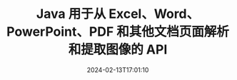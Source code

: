 ---
############################# Static ############################
layout: "auto-gen-parser"
date: 2024-02-13T17:01:10
draft: false
otherformats: doc docm docx dot dotm dotx epub html mht mhtml odp ods odt one otp ott pdf

############################# Head ############################
head_title: "如何通过Java从Excel、Word、PDF和其他文档中提取图像？"
head_description: "GroupDocs.Parser for Java API 允许软件开发者从 Java 应用内的 PDF、DOC、DOCX、PPT、PPTX、XLS、XLSX 文档和电子邮件中解析和提取图像。"

############################# Header ############################
title: "Java 用于从 Excel、Word、PowerPoint、PDF 和其他文档页面解析和提取图像的 API"
description: "GroupDocs.Parser for Java API 允许程序员从 PDF、DOC、DOCX、PPT、PPTX、EML、MSG、XLS、XLSX、CSV、{358 }、RTF 和 EPUB 文档或 Java 应用程序内的文档页面。"
bg_image: "https://cms.admin.containerize.com/templates/aspose/App_Themes/V3/images/bg/header1.png"
bg_overlay: false
button:
    enable: true
    icon: "fas fa-arrow-down"
    label: "下载免费试用版"
    link: "https://downloads.groupdocs.com/parser/java"

############################# SubMenu ############################
submenu:
    enable: true

    left:
        img_alt: "GroupDocs.Parser for Java"
        image: "https://cms.admin.containerize.com/templates/groupdocs/images/product-logos/90x90-noborder/groupdocs-parser-java.png"
        product: "GroupDocs.Parser"
        platform: "Java"

    middle:
        button:

            # button loop
            - link: "https://apireference.groupdocs.com/parser/java"
              text: "API参考"

            # button loop
            - link: "https://github.com/groupdocs-parser"
              text: "代码示例"

            # button loop
            - link: "https://products.groupdocs.app/parser/family"
              text: "现场演示"

            # button loop
            - link: "https://purchase.groupdocs.com/pricing/parser/java"
              text: "价钱"

    right:
        link_download: "https://downloads.groupdocs.com/parser"
        link_learn: "https://docs.groupdocs.com/parser/java"
        link_buy: "https://purchase.groupdocs.com"

############################# About ############################
about:
    enable: true
    title: "了解如何通过 Java API 从 {{EXT}} 文档或特定页面提取图像"
    content: |
        一张图片胜过一千个文字，在当今的视觉世界中，在创建引人入胜的内容时，不容忽视。图像可以成为信息交流的重要来源，也可以吸引用户的注意力。通常需要从文档、期刊或演示文稿中获取图像并在其他地方使用它们。 GroupDocs.Parser for Java 是一个功能强大的 API，可帮助软件开发人员和程序员构建从多种文档类型中解析和提取图像或其他信息的解决方案。它还支持将图片保存为PNG、JPEG、WebP、GIF、BMP等格式。该 API 支持一些流行的文档格式，例如 PDF、Microsoft Office 格式：Word (DOC、DOCX)、PowerPoint (PPT、PPTX)、{282 }（XLS、XLSX）、LibreOffice 格式、电子邮件、电子书等等。它还支持一些与文档解析、提取纯文本和结构化文本、按关键字进行文本搜索、提取元数据或图像、容器以及附件等相关的高级功能。
        
        

############################# Steps ############################
steps:
    enable: true
    title_left: "从 Java 中的文档中提取图像"
    content_left: |
        [GroupDocs.Parser for Java](/zh/parser/java/) 让 Java 开发者只需执行几个简单的步骤即可轻松从文档中提取图像。
        
        * 实例化初始文档的 [Parser](https://reference.groupdocs.com/java/parser/com.groupdocs.parser/Parser) 对象；
        * 调用 [getImages](https://reference.groupdocs.com/parser/java/com.groupdocs.parser/parser/#getImages--) 方法并获取图像对象集合；
        * 检查 reader 是否不为*null*（文档支持图像提取）；
        * 迭代集合并获取尺寸、图像类型和图像内容。

    title_right: "了解有关图像提取的更多信息"
    content_right: |
        * <a href="https://docs.groupdocs.com/parser/java/extract-images-from-document/">如何从文档中提取图像</a>
        * <a href="https://docs.groupdocs.com/parser/java/extract-images-from-document-page/">如何从文档页面中提取图像</a>
        * <a href="https://docs.groupdocs.com/parser/java/extract-images-from-document-page-area/">如何从文档页面区域提取图像</a>
        * <a href="https://docs.groupdocs.com/parser/java/extract-images-to-files/">如何将图像提取到文件</a>

    code: |
     {{% parser/additional-styles %}}
     {{< parser/code-parser title="如何使用 Java 示例代码从文档中提取图像">}}

        ```java    
        // 使用 GroupDocs.Parser API 从文档中提取图像
        // 创建 Parser 类的实例
        try (Parser parser = new Parser(Constants.SampleImagesPdf)) {
            // 提取图像
            Iterable<PageImageArea> images = parser.getImages();
            // 检查是否支持图像提取
            if (images == null) {
                System.out.println("不支持图像提取");
                return;
            }
            // 迭代图像
            for (PageImageArea image : images) {
                // 打印页面索引、矩形和图像类型：
                System.out.println(String.format("Page: %d, R: %s, Type: %s", image.getPage().getIndex(), image.getRectangle(), image.getFileType()));
            }
        }
        ```
     {{< /parser/code-parser >}}

############################# More ############################
more:
    enable: true
    title_left: "系统要求"
    content_left: |
        GroupDocs.Parser for Java 所有主要平台和操作系统均支持 API。在执行下面的代码之前，请确保您的系统上安装了以下先决条件。
        
        * 操作系统：Microsoft Windows、Linux、MacOS
        * 开发环境：NetBeans, Intellij IDEA, Eclipse, etc.
        * 构架
        * 从 [Maven](https://repository.groupdocs.com/webapp/#/artifacts/browse/tree/General/repo/com/groupdocs/groupdocs-parser) 下载最新版本的 GroupDocs.Parser for Java

    title_right: "为什么使用GroupDocs.Parser for Java"
    content_right: |
        * 支持从任何支持的文档中提取纯文本    
        * 通过用户定义的模板解析文档    
        * 全面支持结构化文本提取    
        * 通过关键字和正则表达式进行文本搜索    
        * 提取格式化文本、元数据、图像、容器和附件    
        * 提取某些支持的文档格式的目录    
        * 从 PDF 文档解析表单数据    
        * 从文档中提取超链接   

############################# Demos ############################
demos:
    enable: true
    title: "现场演示 - 在线从文档中提取图像"
    content: |
       立即访问 [GroupDocs.Parser 现场演示](https://products.groupdocs.app/parser/images/) 网站，从文档中提取图像。
       现场演示有以下好处。
        
############################# About Formats ############################
about_formats:
    enable: true

############################# More Formats ############################
more_formats:
    enable: true
    title: "从其他文档格式中提取图像"
    content: |
        Java 用于文件格式和图像的文档解析和图像提取 API。提取一些流行文件格式的数据，如下所述。

############################# Back to top ###############################
back_to_top:
    enable: true
---